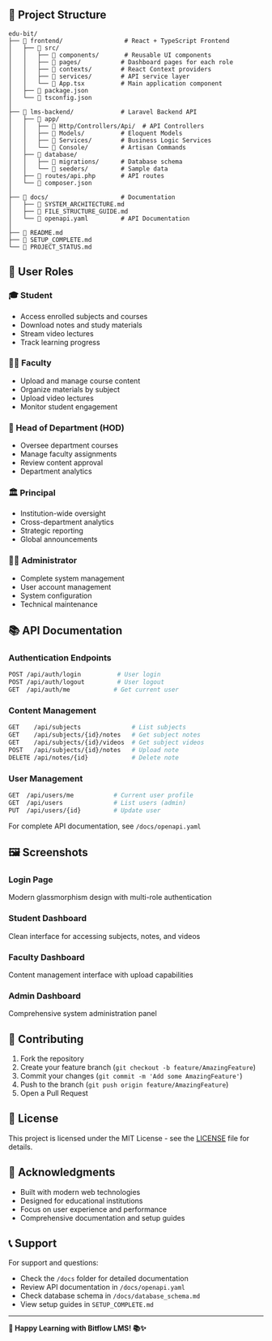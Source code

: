 ## 📁 Project Structure

```
edu-bit/
├── 📂 frontend/                 # React + TypeScript Frontend
│   ├── 📂 src/
│   │   ├── 📂 components/       # Reusable UI components
│   │   ├── 📂 pages/           # Dashboard pages for each role
│   │   ├── 📂 contexts/        # React Context providers
│   │   ├── 📂 services/        # API service layer
│   │   └── 📂 App.tsx          # Main application component
│   ├── 📄 package.json
│   └── 📄 tsconfig.json
│
├── 📂 lms-backend/             # Laravel Backend API
│   ├── 📂 app/
│   │   ├── 📂 Http/Controllers/Api/  # API Controllers
│   │   ├── 📂 Models/          # Eloquent Models
│   │   ├── 📂 Services/        # Business Logic Services
│   │   └── 📂 Console/         # Artisan Commands
│   ├── 📂 database/
│   │   ├── 📂 migrations/      # Database schema
│   │   └── 📂 seeders/         # Sample data
│   ├── 📂 routes/api.php       # API routes
│   └── 📄 composer.json
│
├── 📂 docs/                    # Documentation
│   ├── 📄 SYSTEM_ARCHITECTURE.md
│   ├── 📄 FILE_STRUCTURE_GUIDE.md
│   └── 📄 openapi.yaml         # API Documentation
│
├── 📄 README.md
├── 📄 SETUP_COMPLETE.md
└── 📄 PROJECT_STATUS.md
```

## 👥 User Roles

### 🎓 Student
- Access enrolled subjects and courses
- Download notes and study materials
- Stream video lectures
- Track learning progress

### 👨‍🏫 Faculty  
- Upload and manage course content
- Organize materials by subject
- Upload video lectures
- Monitor student engagement

### 🏢 Head of Department (HOD)
- Oversee department courses
- Manage faculty assignments
- Review content approval
- Department analytics

### 🏛️ Principal
- Institution-wide oversight
- Cross-department analytics
- Strategic reporting
- Global announcements

### 👨‍💼 Administrator
- Complete system management
- User account management
- System configuration
- Technical maintenance

## 📚 API Documentation

### Authentication Endpoints
```bash
POST /api/auth/login          # User login
POST /api/auth/logout         # User logout  
GET  /api/auth/me            # Get current user
```

### Content Management
```bash
GET    /api/subjects              # List subjects
GET    /api/subjects/{id}/notes   # Get subject notes
GET    /api/subjects/{id}/videos  # Get subject videos
POST   /api/subjects/{id}/notes   # Upload note
DELETE /api/notes/{id}            # Delete note
```

### User Management
```bash
GET  /api/users/me           # Current user profile
GET  /api/users              # List users (admin)
PUT  /api/users/{id}         # Update user
```

For complete API documentation, see `/docs/openapi.yaml`

## 🖼️ Screenshots

### Login Page
Modern glassmorphism design with multi-role authentication

### Student Dashboard  
Clean interface for accessing subjects, notes, and videos

### Faculty Dashboard
Content management interface with upload capabilities

### Admin Dashboard
Comprehensive system administration panel

## 🤝 Contributing

1. Fork the repository
2. Create your feature branch (`git checkout -b feature/AmazingFeature`)
3. Commit your changes (`git commit -m 'Add some AmazingFeature'`)  
4. Push to the branch (`git push origin feature/AmazingFeature`)
5. Open a Pull Request

## 📄 License

This project is licensed under the MIT License - see the [LICENSE](LICENSE) file for details.

## 🙏 Acknowledgments

- Built with modern web technologies
- Designed for educational institutions
- Focus on user experience and performance
- Comprehensive documentation and setup guides

## 📞 Support

For support and questions:
- Check the `/docs` folder for detailed documentation
- Review API documentation in `/docs/openapi.yaml`
- Check database schema in `/docs/database_schema.md`
- View setup guides in `SETUP_COMPLETE.md`

---

**🎉 Happy Learning with Bitflow LMS! 📚✨**